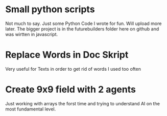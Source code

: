 # Small python scripts
Not much to say. Just some Python Code I wrote for fun. Will upload more later. The bigger project is in the futurebuilders folder here on github and was wirtten in javascript.

# Replace Words in Doc Skript 
Very useful for Texts in order to get rid of words I used too often

# Create 9x9 field with 2 agents
Just working with arrays the forst time and trying to understand AI on the most fundamental level.


